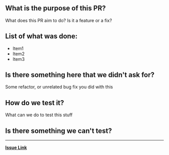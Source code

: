 ## What is the purpose of this PR?

What does this PR aim to do? Is it a feature or a fix?

## List of what was done:

- Item1
- Item2
- Item3

## Is there something here that we didn't ask for?

Some refactor, or unrelated bug fix you did with this

## How do we test it?

What can we do to test this stuff

## Is there something we can't test?

---

**[Issue Link](Link)**

